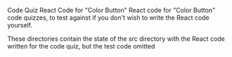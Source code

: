 Code Quiz React Code for "Color Button"
React code for "Color Button" code quizzes, to test against if you don't wish to write the React code yourself.

These directories contain the state of the src directory with the React code written for the code quiz, but the test code omitted